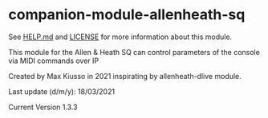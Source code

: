 # companion-module-allenheath-sq

See [HELP.md](HELP.md) and [LICENSE](LICENSE) for more information about this module.

This module for the Allen & Heath SQ can control parameters of the console
via MIDI commands over IP

Created by Max Kiusso in 2021 inspirating by allenheath-dlive module.

Last update (d/m/y): 18/03/2021

Current Version 1.3.3
